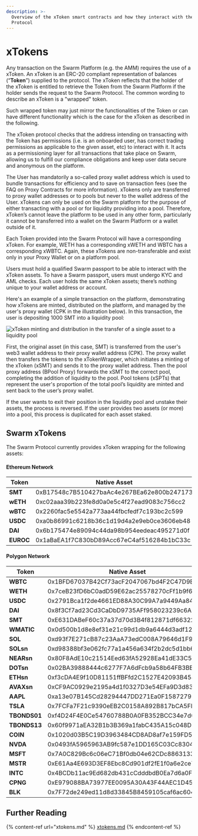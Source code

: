 ```yaml
---
description: >-
  Overview of the xToken smart contracts and how they interact with the Swarm
  Protocol
---
```


# xTokens

Any transaction on the Swarm Platform (e.g. the AMM) requires the use of a xToken. An xToken is an ERC-20 compliant representation of balances (“**Token**”) supplied to the protocol. The xToken reflects that the holder of the xToken is entitled to retrieve the Token from the Swarm Platform if the holder sends the request to the Swarm Protocol. The common wording to describe an xToken is a "wrapped" token.

Such wrapped token may just mirror the functionalities of the Token or can have different functionality which is the case for the xToken as described in the following.

The xToken protocol checks that the address intending on transacting with the Token has permissions (i.e. is an onboarded user, has correct trading permissions as applicable to the given asset, etc) to interact with it. It acts as a permissioning layer for all transactions that take place on Swarm, allowing us to fulfill our compliance obligations and keep user data secure and anonymous on the platform.

The User has mandatorily a so-called proxy wallet address which is used to bundle transactions for efficiency and to save on transaction fees (see the FAQ on Proxy Contracts for more information). xTokens only are transferred to proxy wallet addresses or to pools but never to the wallet address of the User. xTokens can only be used on the Swarm platform for the purpose of either transacting with a pool or for liquidity providing into a pool. Therefore, xToken’s cannot leave the platform to be used in any other form, particularly it cannot be transferred into a wallet on the Swarm Platform or a wallet outside of it.&#x20;

Each Token provided into the Swarm Protocol will have a corresponding xToken. For example, WETH has a corresponding xWETH and WBTC has a corresponding xWBTC. Again, these xTokens are non-transferable and exist only in your Proxy Wallet or on a platform pool. &#x20;

Users must hold a qualified Swarm passport to be able to interact with the xToken assets. To have a Swarm passport, users must undergo KYC and AML checks. Each user holds the same xToken assets; there’s nothing unique to your wallet address or account.

Here's an example of a simple transaction on the platform, demonstrating how xTokens are minted, distributed on the platform, and managed by the user's proxy wallet (CPK in the illustration below). In this transaction, the user is depositing 1000 SMT into a liquidity pool:

![xToken minting and distribution in the transfer of a single asset to a liquidity pool](../.gitbook/assets/xTokenTransactions\_Cropped.png)

First, the original asset (in this case, SMT) is transferred from the user's web3 wallet address to their proxy wallet address (CPK). The proxy wallet then transfers the tokens to the xTokenWrapper, which initiates a minting of the xToken (xSMT) and sends it to the proxy wallet address. Then the pool proxy address (BPool Proxy) forwards the xSMT to the correct pool, completing the addition of liquidity to the pool. Pool tokens (xSPTs) that represent the user's proportion of the total pool’s liquidity are minted and sent back to the user’s proxy wallet.

If the user wants to exit their position in the liquidity pool and unstake their assets, the process is reversed. If the user provides two assets (or more) into a pool, this process is duplicated for each asset staked.&#x20;

## Swarm xTokens

The Swarm Protocol currently provides xToken wrapping for the following assets:

#### Ethereum Network

| Token     | Native Asset                               | xToken                                     |
| --------- | ------------------------------------------ | ------------------------------------------ |
| **SMT**   | 0xB17548c7B510427baAc4e267BEa62e800b247173 | 0xeE3A72A79D1c0f22B53BEfE1dCB9F11682126772 |
| **wETH**  | 0xc02aaa39b223fe8d0a0e5c4f27ead9083c756cc2 | 0x43c28c4a103d939097dc4d9b20c327148f13c4c6 |
| **wBTC**  | 0x2260fac5e5542a773aa44fbcfedf7c193bc2c599 | 0xfc6274505d08210117c56b541794a72338ed3fb6 |
| **USDC**  | 0xa0b86991c6218b36c1d19d4a2e9eb0ce3606eb48 | 0x80e32d09fbeaa6aa01d76aa68024670e8db8a953 |
| **DAI**   | 0x6b175474e89094c44da98b954eedeac495271d0f | 0x6ceb875d9e8d75e0e68040d9bb63b21de134e843 |
| **EUROC** | 0x1aBaEA1f7C830bD89Acc67eC4af516284b1bC33c | 0xd573ea715f9ad5864eb5cbb8bbbfb2b91b1cafcb |

#### Polygon Network

| Token        | Native Asset                               | xToken                                     |
| ------------ | ------------------------------------------ | ------------------------------------------ |
| **WBTC**     | 0x1BFD67037B42Cf73acF2047067bd4F2C47D9BfD6 | 0x54A3E68cA7C59Df9b95A5993FB257B455C628e54 |
| **WETH**     | 0x7ceB23fD6bC0adD59E62ac25578270cFf1b9f619 | 0x92aEB125534C08B3872f353C46453229f7af0AfF |
| **USDC**     | 0x2791Bca1f2de4661ED88A30C99A7a9449Aa84174 | 0x4A573b521b143f3e8032C3665b0Ab307b17F7bcf |
| **DAI**      | 0x8f3Cf7ad23Cd3CaDbD9735AFf958023239c6A063 | 0xd041806f89D24aa279a1d923f6127B12D03b00F5 |
| **SMT**      | 0xE631DABeF60c37a37d70d3B4f812871df663226f | 0xCF7d93aC1B6a527025Ae823B25D5D3d91389d282 |
| **WMATIC**   | 0x0d500b1d8e8ef31e21c99d1db9a6444d3adf1270 | 0xc228a3b1a514d3b8431255f0184711e9601a765e |
| **SOL**      | 0xd93f7E271cB87c23AaA73edC008A79646d1F9912 | 0xde92ed6B3c461Ed57a09819f9479885673aad14F |
| **SOLsn**    | 0xd98388bf3e062fc77a1a456a634f2b2dc5d1bb6e | 0xDBCd4A495FfE8D808eD0F3429fAD18d94D6588a6 |
| **NEARsn**   | 0x80F8AdE10c21514Eed63fA52928Ea41dE33C5365 | 0xfa5d77a560e1d23caf90bd68a7bf1e79b28bf1d1 |
| **DOTsn**    | 0x02BA39888444c6277F7A6dFcb9a58b64FB3BEff3 | 0xDef0BA801597BCa70b5de03310Cc52cBaaE9C8d2 |
| **ETHsn**    | 0xf3cDA4E9f10D81151ffBFfd2C1527E42093B4542 | 0xf300557D3490B4BDcc080b71f86811C141c3242c |
| **AVAXsn**   | 0xCF9AC0929e2195a4d1f0327D3e54EFa9D3d83523 | 0x6690cf54ab0f5c8e84952d1ad1c8f8d9aee9a511 |
| **AAPL**     | 0xa13e07B145Cd28294447DD271Ea0F158727976bE | 0xA494f2018458D9D4eaA46b488F8A7A499A740656 |
| **TSLA**     | 0x7FCFa7F21c9390eEB2C0158A892B817bCA5FBafb | 0xBAa20599efDBe274f1c1E0E24417677f2aB85F37 |
| **TBONDS01** | 0xf4D24F4E0Ce54760788B0A0FB352BCC34e7d045f | 0xCd83547F2482b2071F04a048A7AC8CAd0B78e814 |
| **TBONDS13** | 0x60f9971aEA32B1b3B369a1fabC435A15c048D0F0 | 0x7a7E7e87D7F46C262b0E2556A65BCcfF5BE76e3a |
| **COIN**     | 0x1020d03B5C19D3963484CD8AD8af7e159FD5E261 | 0x6c053946a8071ae7f52dc9a2b89dd5796a3e46f3 |
| **NVDA**     | 0x0493fA5965963AB9fc587e1DD165C03Cc8304226 | 0x650b83cab386b9dc5a33e3a9fe4de26d0e61ec9c |
| **MSFT**     | 0x7A0C829Bc6c06eC71Bf0db04e62CDc8863133553 | 0xfb9a93257715063ac0a766de5c1b3f588f21f7ac |
| **MSTR**     | 0xE61Aa4E693D3EF8Ebc8Cd901df2fE1f0a6e2ce78 | 0x1d0cc7eda325b2680669843e6deb191649893d1a |
| **INTC**     | 0x4BCDb11ac9Ed682db431cCdddbdB0Ea7d6a0F9D2 | 0x2b436b1acbc116308316909274b91a1e9bd76cab |
| **CPNG**     | 0xE979088BA73977EE0095A30A43F44AEC1D45cA0e | 0x1437e35190401a66506a0f1c5e7846ee3e5a53ff |
| **BLK**      | 0x7F72de249ed11d8d33845B8459105caf6ac604A5 | 0x609b637b2f637ca0f93da62a1b19eb07760c6be8 |

## Further Reading

{% content-ref url="xtokens.md" %}
[xtokens.md](xtokens.md)
{% endcontent-ref %}
